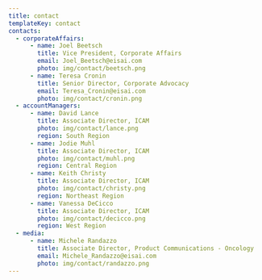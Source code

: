 ```yaml
---
title: contact
templateKey: contact
contacts:
  - corporateAffairs:
      - name: Joel Beetsch
        title: Vice President, Corporate Affairs
        email: Joel_Beetsch@eisai.com
        photo: img/contact/beetsch.png
      - name: Teresa Cronin
        title: Senior Director, Corporate Advocacy
        email: Teresa_Cronin@eisai.com
        photo: img/contact/cronin.png
  - accountManagers:
      - name: David Lance
        title: Associate Director, ICAM
        photo: img/contact/lance.png
        region: South Region
      - name: Jodie Muhl
        title: Associate Director, ICAM
        photo: img/contact/muhl.png
        region: Central Region
      - name: Keith Christy
        title: Associate Director, ICAM
        photo: img/contact/christy.png
        region: Northeast Region
      - name: Vanessa DeCicco
        title: Associate Director, ICAM
        photo: img/contact/decicco.png
        region: West Region
  - media:
      - name: Michele Randazzo
        title: Associate Director, Product Communications - Oncology
        email: Michele_Randazzo@eisai.com
        photo: img/contact/randazzo.png
---
```

